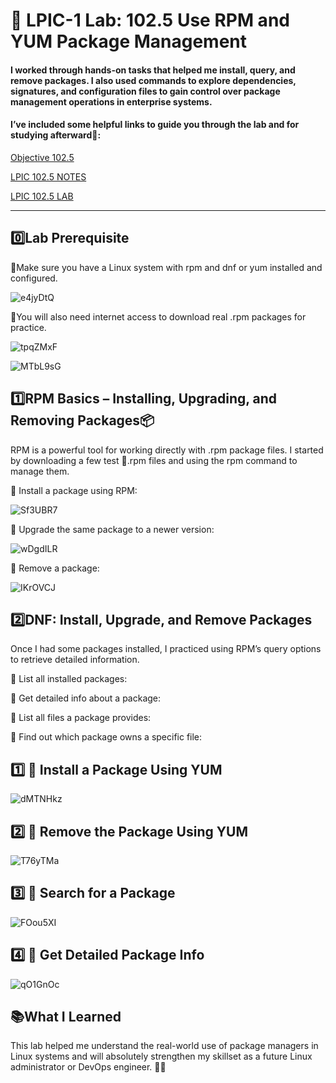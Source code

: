 # 🧪 LPIC-1 Lab: 102.5 Use RPM and YUM Package Management

#### I worked through hands-on tasks that helped me install, query, and remove packages. I also used commands to explore dependencies, signatures, and configuration files to gain control over package management operations in enterprise systems.

#### I’ve included some helpful links to guide you through the lab and for studying afterward📝:

[Objective 102.5](https://www.lpi.org/our-certifications/exam-101-102-objectives/#102.5_Use_RPM_and_YUM_package_management)

[LPIC 102.5 NOTES]()

[LPIC 102.5 LAB]()

---

## 0️⃣Lab Prerequisite 
🔹Make sure you have a Linux system with rpm and dnf or yum installed and configured.

![e4jyDtQ](https://github.com/user-attachments/assets/a4efc0a6-d9cd-4d9f-9d53-135a4b5d286e)

🔹You will also need internet access to download real .rpm packages for practice.

![tpqZMxF](https://github.com/user-attachments/assets/cc6df41f-56d8-4b37-9f4f-f5255338195c)

![MTbL9sG](https://github.com/user-attachments/assets/fe9ccc8d-fdf3-4d10-a677-ba1e1ee9d167)

## 1️⃣RPM Basics – Installing, Upgrading, and Removing Packages📦
RPM is a powerful tool for working directly with .rpm package files. I started by downloading a few test 💬.rpm files and using the rpm command to manage them.

🔹 Install a package using RPM:

![Sf3UBR7](https://github.com/user-attachments/assets/cf47ce4f-90f9-4295-84c9-514ca7cdf08e)

🔹 Upgrade the same package to a newer version:

![wDgdILR](https://github.com/user-attachments/assets/cadcfb0b-ff96-4682-a3e4-832125b055c1)

🔹 Remove a package:

![IKrOVCJ](https://github.com/user-attachments/assets/c7f70910-e9f2-4d56-8da0-217ccfe3dd25)

## 2️⃣DNF: Install, Upgrade, and Remove Packages
Once I had some packages installed, I practiced using RPM’s query options to retrieve detailed information.

🔹 List all installed packages:

🔹 Get detailed info about a package:

🔹 List all files a package provides:

🔹 Find out which package owns a specific file:

## 1️⃣ 🔹 Install a Package Using YUM

![dMTNHkz](https://github.com/user-attachments/assets/1e930aa9-63aa-4ba3-af28-83655905cb62)

## 2️⃣ 🔹 Remove the Package Using YUM

![T76yTMa](https://github.com/user-attachments/assets/a14b8a61-45e8-46f6-b6e4-7fffcc820350)

## 3️⃣ 🔹 Search for a Package

![FOou5XI](https://github.com/user-attachments/assets/11a13d4f-ab71-4794-91af-3b3f3893fe7c)

## 4️⃣ 🔹 Get Detailed Package Info

![qO1GnOc](https://github.com/user-attachments/assets/9c8334db-b5ef-45e0-8f65-cffbfa29bd85)

## 📚What I Learned
This lab helped me understand the real-world use of package managers in Linux systems and will absolutely strengthen my skillset as a future Linux administrator or DevOps engineer. 💪🐧



